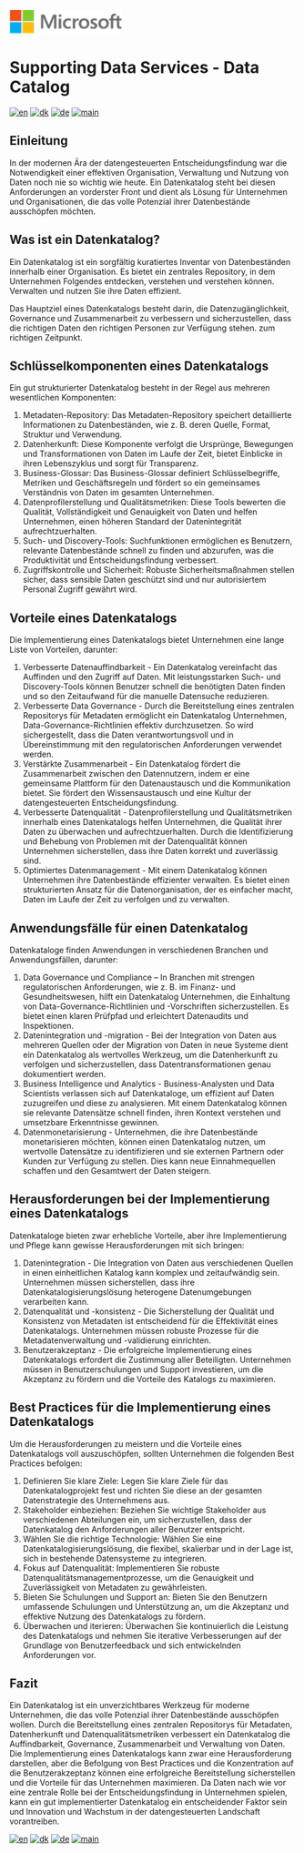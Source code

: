![microsoft](../../images/microsoft.png)

# Supporting Data Services - Data Catalog

[![en](https://img.shields.io/badge/lang-en-blue.svg)](DataCatalog.md)
[![dk](https://img.shields.io/badge/lang-da-red.svg)](DataCatalog-da.md)
[![de](https://img.shields.io/badge/lang-de-yellow.svg)](DataCatalog-de.md)
[![main](https://img.shields.io/badge/main-document-green.svg)](../../README.md)

## Einleitung

In der modernen Ära der datengesteuerten Entscheidungsfindung war die Notwendigkeit einer effektiven Organisation, Verwaltung und Nutzung von Daten noch nie so wichtig wie heute.
Ein Datenkatalog steht bei diesen Anforderungen an vorderster Front und dient als Lösung für Unternehmen und Organisationen, die das volle Potenzial ihrer Datenbestände ausschöpfen möchten.

## Was ist ein Datenkatalog?

Ein Datenkatalog ist ein sorgfältig kuratiertes Inventar von Datenbeständen innerhalb einer Organisation. Es bietet ein zentrales Repository, in dem Unternehmen Folgendes entdecken, verstehen und verstehen können.
Verwalten und nutzen Sie ihre Daten effizient.

Das Hauptziel eines Datenkatalogs besteht darin, die Datenzugänglichkeit, Governance und Zusammenarbeit zu verbessern und sicherzustellen, dass die richtigen Daten den richtigen Personen zur Verfügung stehen.
zum richtigen Zeitpunkt.

## Schlüsselkomponenten eines Datenkatalogs

Ein gut strukturierter Datenkatalog besteht in der Regel aus mehreren wesentlichen Komponenten:

1) Metadaten-Repository: Das Metadaten-Repository speichert detaillierte Informationen zu Datenbeständen, wie z. B. deren Quelle, Format, Struktur und Verwendung.
2) Datenherkunft: Diese Komponente verfolgt die Ursprünge, Bewegungen und Transformationen von Daten im Laufe der Zeit, bietet Einblicke in ihren Lebenszyklus und sorgt für Transparenz.
3) Business-Glossar: Das Business-Glossar definiert Schlüsselbegriffe, Metriken und Geschäftsregeln und fördert so ein gemeinsames Verständnis von Daten im gesamten Unternehmen.
4) Datenprofilerstellung und Qualitätsmetriken: Diese Tools bewerten die Qualität, Vollständigkeit und Genauigkeit von Daten und helfen Unternehmen, einen höheren Standard der Datenintegrität aufrechtzuerhalten.
5) Such- und Discovery-Tools: Suchfunktionen ermöglichen es Benutzern, relevante Datenbestände schnell zu finden und abzurufen, was die Produktivität und Entscheidungsfindung verbessert.
6) Zugriffskontrolle und Sicherheit: Robuste Sicherheitsmaßnahmen stellen sicher, dass sensible Daten geschützt sind und nur autorisiertem Personal Zugriff gewährt wird.

## Vorteile eines Datenkatalogs

Die Implementierung eines Datenkatalogs bietet Unternehmen eine lange Liste von Vorteilen, darunter:

1) Verbesserte Datenauffindbarkeit - Ein Datenkatalog vereinfacht das Auffinden und den Zugriff auf Daten. Mit leistungsstarken Such- und Discovery-Tools können Benutzer schnell die benötigten Daten finden und so den Zeitaufwand für die manuelle Datensuche reduzieren.
2) Verbesserte Data Governance - Durch die Bereitstellung eines zentralen Repositorys für Metadaten ermöglicht ein Datenkatalog Unternehmen, Data-Governance-Richtlinien effektiv durchzusetzen. So wird sichergestellt, dass die Daten verantwortungsvoll und in Übereinstimmung mit den regulatorischen Anforderungen verwendet werden.
3) Verstärkte Zusammenarbeit - Ein Datenkatalog fördert die Zusammenarbeit zwischen den Datennutzern, indem er eine gemeinsame Plattform für den Datenaustausch und die Kommunikation bietet. Sie fördert den Wissensaustausch und eine Kultur der datengesteuerten Entscheidungsfindung.
4) Verbesserte Datenqualität - Datenprofilerstellung und Qualitätsmetriken innerhalb eines Datenkatalogs helfen Unternehmen, die Qualität ihrer Daten zu überwachen und aufrechtzuerhalten. Durch die Identifizierung und Behebung von Problemen mit der Datenqualität können Unternehmen sicherstellen, dass ihre Daten korrekt und zuverlässig sind.
5) Optimiertes Datenmanagement - Mit einem Datenkatalog können Unternehmen ihre Datenbestände effizienter verwalten. Es bietet einen strukturierten Ansatz für die Datenorganisation, der es einfacher macht, Daten im Laufe der Zeit zu verfolgen und zu verwalten.

## Anwendungsfälle für einen Datenkatalog

Datenkataloge finden Anwendungen in verschiedenen Branchen und Anwendungsfällen, darunter:

1) Data Governance und Compliance – In Branchen mit strengen regulatorischen Anforderungen, wie z. B. im Finanz- und Gesundheitswesen, hilft ein Datenkatalog Unternehmen, die Einhaltung von Data-Governance-Richtlinien und -Vorschriften sicherzustellen. Es bietet einen klaren Prüfpfad und erleichtert Datenaudits und Inspektionen.
2) Datenintegration und -migration - Bei der Integration von Daten aus mehreren Quellen oder der Migration von Daten in neue Systeme dient ein Datenkatalog als wertvolles Werkzeug, um die Datenherkunft zu verfolgen und sicherzustellen, dass Datentransformationen genau dokumentiert werden.
3) Business Intelligence und Analytics - Business-Analysten und Data Scientists verlassen sich auf Datenkataloge, um effizient auf Daten zuzugreifen und diese zu analysieren. Mit einem Datenkatalog können sie relevante Datensätze schnell finden, ihren Kontext verstehen und umsetzbare Erkenntnisse gewinnen.
4) Datenmonetarisierung - Unternehmen, die ihre Datenbestände monetarisieren möchten, können einen Datenkatalog nutzen, um wertvolle Datensätze zu identifizieren und sie externen Partnern oder Kunden zur Verfügung zu stellen. Dies kann neue Einnahmequellen schaffen und den Gesamtwert der Daten steigern.

## Herausforderungen bei der Implementierung eines Datenkatalogs

Datenkataloge bieten zwar erhebliche Vorteile, aber ihre Implementierung und Pflege kann gewisse Herausforderungen mit sich bringen:

1) Datenintegration - Die Integration von Daten aus verschiedenen Quellen in einen einheitlichen Katalog kann komplex und zeitaufwändig sein. Unternehmen müssen sicherstellen, dass ihre Datenkatalogisierungslösung heterogene Datenumgebungen verarbeiten kann.
2) Datenqualität und -konsistenz - Die Sicherstellung der Qualität und Konsistenz von Metadaten ist entscheidend für die Effektivität eines Datenkatalogs. Unternehmen müssen robuste Prozesse für die Metadatenverwaltung und -validierung einrichten.
3) Benutzerakzeptanz - Die erfolgreiche Implementierung eines Datenkatalogs erfordert die Zustimmung aller Beteiligten. Unternehmen müssen in Benutzerschulungen und Support investieren, um die Akzeptanz zu fördern und die Vorteile des Katalogs zu maximieren.

## Best Practices für die Implementierung eines Datenkatalogs

Um die Herausforderungen zu meistern und die Vorteile eines Datenkatalogs voll auszuschöpfen, sollten Unternehmen die folgenden Best Practices befolgen:

1) Definieren Sie klare Ziele: Legen Sie klare Ziele für das Datenkatalogprojekt fest und richten Sie diese an der gesamten Datenstrategie des Unternehmens aus.
2) Stakeholder einbeziehen: Beziehen Sie wichtige Stakeholder aus verschiedenen Abteilungen ein, um sicherzustellen, dass der Datenkatalog den Anforderungen aller Benutzer entspricht.
3) Wählen Sie die richtige Technologie: Wählen Sie eine Datenkatalogisierungslösung, die flexibel, skalierbar und in der Lage ist, sich in bestehende Datensysteme zu integrieren.
4) Fokus auf Datenqualität: Implementieren Sie robuste Datenqualitätsmanagementprozesse, um die Genauigkeit und Zuverlässigkeit von Metadaten zu gewährleisten.
5) Bieten Sie Schulungen und Support an: Bieten Sie den Benutzern umfassende Schulungen und Unterstützung an, um die Akzeptanz und effektive Nutzung des Datenkatalogs zu fördern.
6) Überwachen und iterieren: Überwachen Sie kontinuierlich die Leistung des Datenkatalogs und nehmen Sie iterative Verbesserungen auf der Grundlage von Benutzerfeedback und sich entwickelnden Anforderungen vor.

## Fazit

Ein Datenkatalog ist ein unverzichtbares Werkzeug für moderne Unternehmen, die das volle Potenzial ihrer Datenbestände ausschöpfen wollen. Durch die Bereitstellung eines zentralen Repositorys für Metadaten, Datenherkunft und Datenqualitätsmetriken verbessert ein Datenkatalog die Auffindbarkeit, Governance, Zusammenarbeit und Verwaltung von Daten. Die Implementierung eines Datenkatalogs kann zwar eine Herausforderung darstellen, aber die Befolgung von Best Practices und die Konzentration auf die Benutzerakzeptanz können eine erfolgreiche Bereitstellung sicherstellen und die Vorteile für das Unternehmen maximieren. Da Daten nach wie vor eine zentrale Rolle bei der Entscheidungsfindung in Unternehmen spielen, kann ein gut implementierter Datenkatalog ein entscheidender Faktor sein und Innovation und Wachstum in der datengesteuerten Landschaft vorantreiben.

[![en](https://img.shields.io/badge/lang-en-blue.svg)](DataCatalog.md)
[![dk](https://img.shields.io/badge/lang-da-red.svg)](DataCatalog-da.md)
[![de](https://img.shields.io/badge/lang-de-yellow.svg)](DataCatalog-de.md)
[![main](https://img.shields.io/badge/main-document-green.svg)](../../README.md)